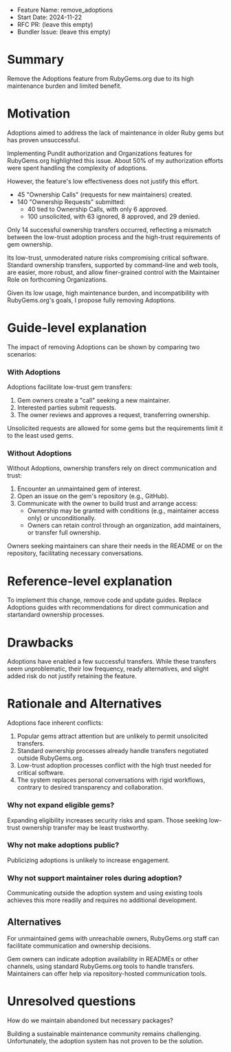 - Feature Name: remove\_adoptions
- Start Date: 2024-11-22
- RFC PR: (leave this empty)
- Bundler Issue: (leave this empty)

# Summary

Remove the Adoptions feature from RubyGems.org due to its high maintenance burden and limited benefit.

# Motivation

Adoptions aimed to address the lack of maintenance in older Ruby gems but has proven unsuccessful.

Implementing Pundit authorization and Organizations features for RubyGems.org highlighted this issue. About 50% of my authorization efforts were spent handling the complexity of adoptions.

However, the feature's low effectiveness does not justify this effort.

- 45 "Ownership Calls" (requests for new maintainers) created.
- 140 "Ownership Requests" submitted:
  - 40 tied to Ownership Calls, with only 6 approved.
  - 100 unsolicited, with 63 ignored, 8 approved, and 29 denied.

Only 14 successful ownership transfers occurred, reflecting a mismatch between the low-trust adoption process and the high-trust requirements of gem ownership.

Its low-trust, unmoderated nature risks compromising critical software. Standard ownership transfers, supported by command-line and web tools, are easier, more robust, and allow finer-grained control with the Maintainer Role on forthcoming Organizations.

Given its low usage, high maintenance burden, and incompatibility with RubyGems.org's goals, I propose fully removing Adoptions.

# Guide-level explanation

The impact of removing Adoptions can be shown by comparing two scenarios:

### With Adoptions

Adoptions facilitate low-trust gem transfers:

1. Gem owners create a "call" seeking a new maintainer.
2. Interested parties submit requests.
3. The owner reviews and approves a request, transferring ownership.

Unsolicited requests are allowed for some gems but the requirements limit it to the least used gems.

### Without Adoptions

Without Adoptions, ownership transfers rely on direct communication and trust:

1. Encounter an unmaintained gem of interest.
2. Open an issue on the gem's repository (e.g., GitHub).
3. Communicate with the owner to build trust and arrange access:
   - Ownership may be granted with conditions (e.g., maintainer access only) or unconditionally.
   - Owners can retain control through an organization, add maintainers, or transfer full ownership.

Owners seeking maintainers can share their needs in the README or on the repository, facilitating necessary conversations.

# Reference-level explanation

To implement this change, remove code and update guides. Replace Adoptions guides with recommendations for direct communication and startandard ownership processes.

# Drawbacks

Adoptions have enabled a few successful transfers. While these transfers seem unproblematic, their low frequency, ready alternatives, and slight added risk do not justify retaining the feature.

# Rationale and Alternatives

Adoptions face inherent conflicts:
1. Popular gems attract attention but are unlikely to permit unsolicited transfers.
2. Standard ownership processes already handle transfers negotiated outside RubyGems.org.
3. Low-trust adoption processes conflict with the high trust needed for critical software.
4. The system replaces personal conversations with rigid workflows, contrary to desired transparency and collaboration.

### Why not expand eligible gems?

Expanding eligibility increases security risks and spam. Those seeking low-trust ownership transfer may be least trustworthy.

### Why not make adoptions public?

Publicizing adoptions is unlikely to increase engagement.

### Why not support maintainer roles during adoption?

Communicating outside the adoption system and using existing tools achieves this more readily and requires no additional development.

## Alternatives

For unmaintained gems with unreachable owners, RubyGems.org staff can facilitate communication and ownership decisions.

Gem owners can indicate adoption availability in READMEs or other channels, using standard RubyGems.org tools to handle transfers. Maintainers can offer help via repository-hosted communication tools.

# Unresolved questions

How do we maintain abandoned but necessary packages?

Building a sustainable maintenance community remains challenging. Unfortunately, the adoption system has not proven to be the solution.

